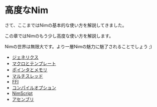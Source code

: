 # 高度なNim

さて、ここまではNimの基本的な使い方を解説してきました。

この章ではNimのもう少し高度な使い方を解説します。

Nimの世界は無限大です。より一層Nimの魅力に魅了されることでしょう ;)

- [ジェネリクス](/advancednim/generics.html)
- [マクロとテンプレート](/advancednim/macros.html)
- [ポインタとメモリ](/advancednim/ptrmem.html)
- [マルチスレッド](/advancednim/mulithreads.html)
- [FFI](/advancednim/ffi.html)
- [コンパイルオプション](/advancednim/compileoptions.html)
- [NimScript](/advancednim/nimscript.html)
- [アセンブリ](/advancednim/asm.html)